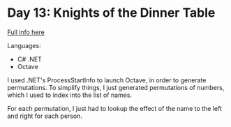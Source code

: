 # Day 13: Knights of the Dinner Table

[Full info here](https://adventofcode.com/2015/day/13)

Languages:
* C# .NET
* Octave

I used .NET's ProcessStartInfo to launch Octave, in order to generate
permutations. To simplify things, I just generated permutations of numbers,
which I used to index into the list of names.

For each permutation, I just had to lookup the effect of the name to the
left and right for each person.
